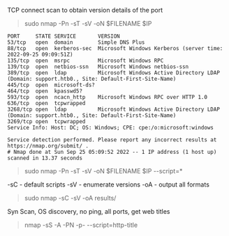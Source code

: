 

TCP connect scan to obtain version details of the port

> sudo nmap -Pn -sT -sV -oN $FILENAME $IP 

```
PORT     STATE SERVICE       VERSION
53/tcp   open  domain        Simple DNS Plus
88/tcp   open  kerberos-sec  Microsoft Windows Kerberos (server time: 2022-09-25 09:09:51Z)
135/tcp  open  msrpc         Microsoft Windows RPC
139/tcp  open  netbios-ssn   Microsoft Windows netbios-ssn
389/tcp  open  ldap          Microsoft Windows Active Directory LDAP (Domain: support.htb0., Site: Default-First-Site-Name)
445/tcp  open  microsoft-ds?
464/tcp  open  kpasswd5?
593/tcp  open  ncacn_http    Microsoft Windows RPC over HTTP 1.0
636/tcp  open  tcpwrapped
3268/tcp open  ldap          Microsoft Windows Active Directory LDAP (Domain: support.htb0., Site: Default-First-Site-Name)
3269/tcp open  tcpwrapped
Service Info: Host: DC; OS: Windows; CPE: cpe:/o:microsoft:windows

Service detection performed. Please report any incorrect results at https://nmap.org/submit/ .
# Nmap done at Sun Sep 25 05:09:52 2022 -- 1 IP address (1 host up) scanned in 13.37 seconds
```

> sudo nmap -Pn -sT -sV -oN $FILENAME $IP --script=*

-sC - default scripts
-sV - enumerate versions
-oA - output all formats 
> sudo nmap -sC -sV -oA results/

Syn Scan, OS discovery, no ping, all ports, get web titles
> nmap -sS -A -PN -p- --script=http-title

